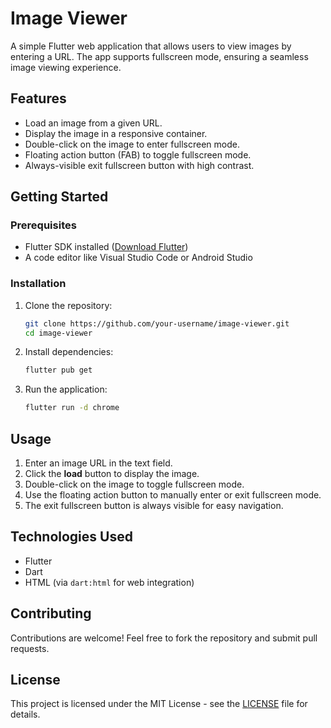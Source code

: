 # Image Viewer

A simple Flutter web application that allows users to view images by entering a URL. The app supports fullscreen mode, ensuring a seamless image viewing experience.

## Features

- Load an image from a given URL.
- Display the image in a responsive container.
- Double-click on the image to enter fullscreen mode.
- Floating action button (FAB) to toggle fullscreen mode.
- Always-visible exit fullscreen button with high contrast.



## Getting Started

### Prerequisites

- Flutter SDK installed ([Download Flutter](https://flutter.dev/docs/get-started/install))
- A code editor like Visual Studio Code or Android Studio

### Installation

1. Clone the repository:
   ```sh
   git clone https://github.com/your-username/image-viewer.git
   cd image-viewer
   ```
2. Install dependencies:
   ```sh
   flutter pub get
   ```
3. Run the application:
   ```sh
   flutter run -d chrome
   ```

## Usage

1. Enter an image URL in the text field.
2. Click the **load** button to display the image.
3. Double-click on the image to toggle fullscreen mode.
4. Use the floating action button to manually enter or exit fullscreen mode.
5. The exit fullscreen button is always visible for easy navigation.

## Technologies Used

- Flutter
- Dart
- HTML (via `dart:html` for web integration)

## Contributing

Contributions are welcome! Feel free to fork the repository and submit pull requests.

## License

This project is licensed under the MIT License - see the [LICENSE](LICENSE) file for details.


